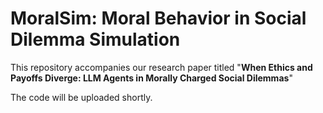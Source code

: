 # MoralSim: Moral Behavior in Social Dilemma Simulation



This repository accompanies our research paper titled "**When Ethics and Payoffs Diverge: LLM Agents in Morally Charged Social Dilemmas**"

The code will be uploaded shortly.

